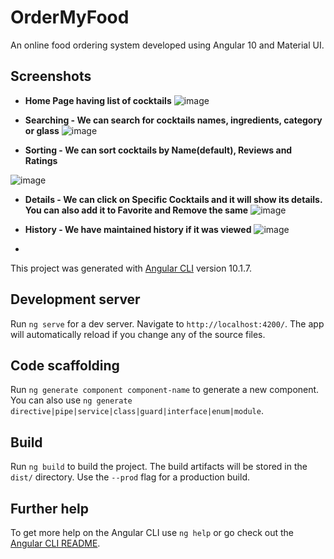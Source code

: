 
# OrderMyFood

An online food ordering system developed using Angular 10 and Material UI.
  

## Screenshots

- **Home Page having list of cocktails**
![image](https://user-images.githubusercontent.com/14176663/203796586-d3ec9f38-99d4-49d6-8e6e-0388a9337364.png)


- **Searching - We can search for cocktails names, ingredients, category or glass**
![image](https://user-images.githubusercontent.com/14176663/203796675-3572c412-d1f1-4aa0-b8b6-2b9be1acd86b.png)


- **Sorting - We can sort cocktails by Name(default), Reviews and Ratings**

![image](https://user-images.githubusercontent.com/14176663/203796777-1a9b6876-7857-43b9-9027-b1f85aec9ee8.png)


- **Details - We can click on Specific Cocktails and it will show its details. You can also add it to Favorite and Remove the same**
![image](https://user-images.githubusercontent.com/14176663/203797013-e1ba9284-2f35-484a-8c5c-255046c5869a.png)

- **History - We have maintained history if it was viewed**
![image](https://user-images.githubusercontent.com/14176663/203797275-7d8dd7dc-d1f9-4a35-a765-20f82130bf23.png)

- 
This project was generated with [Angular CLI](https://github.com/angular/angular-cli) version 10.1.7.

## Development server

Run `ng serve` for a dev server. Navigate to `http://localhost:4200/`. The app will automatically reload if you change any of the source files.

## Code scaffolding

Run `ng generate component component-name` to generate a new component. You can also use `ng generate directive|pipe|service|class|guard|interface|enum|module`.

## Build

Run `ng build` to build the project. The build artifacts will be stored in the `dist/` directory. Use the `--prod` flag for a production build.


## Further help

To get more help on the Angular CLI use `ng help` or go check out the [Angular CLI README](https://github.com/angular/angular-cli/blob/master/README.md).
